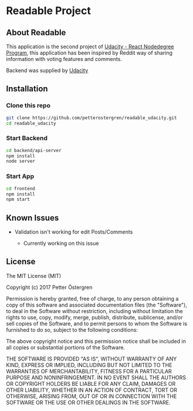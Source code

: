 # Readable Project


## About Readable

This application is the second project of [Udacity - React Nodedegree Program](https://www.udacity.com/course/react-nanodegree--nd019), this application has been inspired by Reddit way of sharing information with voting features and comments.

Backend was supplied by [Udacity](https://www.udacity.com/course/react-nanodegree--nd019)

## Installation
### Clone this repo
```sh
git clone https://github.com/petterostergren/readable_udacity.git
cd readable_udacity
```

### Start Backend

```sh
cd backend/api-server
npm install
node server
```

### Start App
```sh
cd frontend
npm install
npm start
```

## Known Issues

* Validation isn't working for edit Posts/Comments

	* Currently working on this issue


## License

The MIT License (MIT)

Copyright (c) 2017 Petter Östergren

Permission is hereby granted, free of charge, to any person obtaining a copy of this software and associated documentation files (the "Software"), to deal in the Software without restriction, including without limitation the rights to use, copy, modify, merge, publish, distribute, sublicense, and/or sell copies of the Software, and to permit persons to whom the Software is furnished to do so, subject to the following conditions:

The above copyright notice and this permission notice shall be included in all copies or substantial portions of the Software.

THE SOFTWARE IS PROVIDED "AS IS", WITHOUT WARRANTY OF ANY KIND, EXPRESS OR IMPLIED, INCLUDING BUT NOT LIMITED TO THE WARRANTIES OF MERCHANTABILITY, FITNESS FOR A PARTICULAR PURPOSE AND NONINFRINGEMENT. IN NO EVENT SHALL THE AUTHORS OR COPYRIGHT HOLDERS BE LIABLE FOR ANY CLAIM, DAMAGES OR OTHER LIABILITY, WHETHER IN AN ACTION OF CONTRACT, TORT OR OTHERWISE, ARISING FROM, OUT OF OR IN CONNECTION WITH THE SOFTWARE OR THE USE OR OTHER DEALINGS IN THE SOFTWARE.
